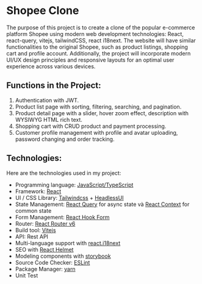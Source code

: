 # Shopee Clone

The purpose of this project is to create a clone of the popular e-commerce platform Shopee using modern web development technologies: React, react-query, vitejs, tailwindCSS, react i18next. The website will have similar functionalities to the original Shopee, such as product listings, shopping cart and profile account. Additionally, the project will incorporate modern UI/UX design principles and responsive layouts for an optimal user experience across various devices.

## Functions in the Project:

1. Authentication with JWT.
2. Product list page with sorting, filtering, searching, and pagination.
3. Product detail page with a slider, hover zoom effect, description with WYSIWYG HTML rich text.
4. Shopping cart with CRUD product and payment processing.
5. Customer profile management with profile and avatar uploading, password changing and order tracking.

## Technologies:

Here are the technologies used in my project:

- Programming language: [JavaScript/TypeScript](https://www.typescriptlang.org/)
- Framework: [React](https://reactjs.org/)
- UI / CSS Library: [Tailwindcss](https://tailwindcss.com/) + [HeadlessUI](https://headlessui.com/)
- State Management: [React Query](https://react-query-v3.tanstack.com/) for async state và [React Context](https://reactjs.org/docs/context.html) for common state
- Form Management: [React Hook Form](https://react-hook-form.com/)
- Router: [React Router v6](https://reactrouter.com/en/main)
- Build tool: [Vitejs](https://vitejs.dev/)
- API: Rest API
- Multi-language support with [react.i18next](https://react.i18next.com/)
- SEO with [React Helmet](https://www.npmjs.com/package/react-helmet)
- Modeling components with [storybook](https://storybook.js.org/)
- Source Code Checker: [ESLint](https://eslint.org/)
- Package Manager: [yarn](https://yarnpkg.com/)
- Unit Test
